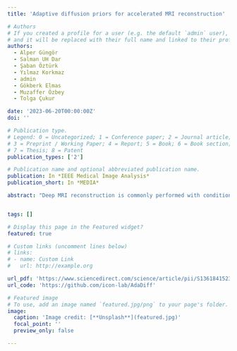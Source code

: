 ```yaml
---
title: 'Adaptive diffusion priors for accelerated MRI reconstruction'

# Authors
# If you created a profile for a user (e.g. the default `admin` user), write the username (folder name) here
# and it will be replaced with their full name and linked to their profile.
authors:
  - Alper Güngör
  - Salman UH Dar
  - Şaban Öztürk
  - Yılmaz Korkmaz
  - admin
  - Gökberk Elmas
  - Muzaffer Özbey
  - Tolga Çukur

date: '2023-06-20T00:00:00Z'
doi: ''

# Publication type.
# Legend: 0 = Uncategorized; 1 = Conference paper; 2 = Journal article;
# 3 = Preprint / Working Paper; 4 = Report; 5 = Book; 6 = Book section;
# 7 = Thesis; 8 = Patent
publication_types: ['2']

# Publication name and optional abbreviated publication name.
publication: In *IEEE Medical Image Analysis*
publication_short: In *MEDIA*

abstract: "Deep MRI reconstruction is commonly performed with conditional models that de-alias undersampled acquisitions to recover images consistent with fully-sampled data. Since conditional models are trained with knowledge of the imaging operator, they can show poor generalization across variable operators. Unconditional models instead learn generative image priors decoupled from the operator to improve reliability against domain shifts related to the imaging operator. Recent diffusion models are particularly promising given their high sample fidelity. Nevertheless, inference with a static image prior can perform suboptimally. Here we propose the first adaptive diffusion prior for MRI reconstruction, AdaDiff, to improve performance and reliability against domain shifts. AdaDiff leverages an efficient diffusion prior trained via adversarial mapping over large reverse diffusion steps. A two-phase reconstruction is executed following training: a rapid-diffusion phase that produces an initial reconstruction with the trained prior, and an adaptation phase that further refines the result by updating the prior to minimize data-consistency loss. Demonstrations on multi-contrast brain MRI clearly indicate that AdaDiff outperforms competing conditional and unconditional methods under domain shifts, and achieves superior or on par within-domain performance."


tags: []

# Display this page in the Featured widget?
featured: true

# Custom links (uncomment lines below)
# links:
# - name: Custom Link
#   url: http://example.org

url_pdf: 'https://www.sciencedirect.com/science/article/pii/S1361841523001329'
url_code: 'https://github.com/icon-lab/AdaDiff'

# Featured image
# To use, add an image named `featured.jpg/png` to your page's folder.
image:
  caption: 'Image credit: [**Unsplash**](featured.jpg)'
  focal_point: ''
  preview_only: false

---
```

